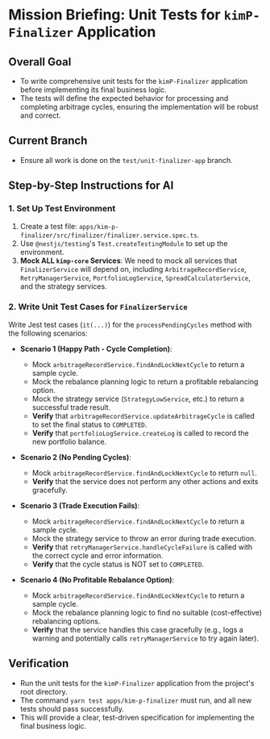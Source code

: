 # Mission Briefing: Unit Tests for `kimP-Finalizer` Application

## Overall Goal

- To write comprehensive unit tests for the `kimP-Finalizer` application before implementing its final business logic.
- The tests will define the expected behavior for processing and completing arbitrage cycles, ensuring the implementation will be robust and correct.

## Current Branch

- Ensure all work is done on the `test/unit-finalizer-app` branch.

## Step-by-Step Instructions for AI

### 1. Set Up Test Environment

1.  Create a test file: `apps/kim-p-finalizer/src/finalizer/finalizer.service.spec.ts`.
2.  Use `@nestjs/testing`'s `Test.createTestingModule` to set up the environment.
3.  **Mock ALL `kimp-core` Services**: We need to mock all services that `FinalizerService` will depend on, including `ArbitrageRecordService`, `RetryManagerService`, `PortfolioLogService`, `SpreadCalculatorService`, and the strategy services.

### 2. Write Unit Test Cases for `FinalizerService`

Write Jest test cases (`it(...)`) for the `processPendingCycles` method with the following scenarios:

- **Scenario 1 (Happy Path - Cycle Completion)**:
  - Mock `arbitrageRecordService.findAndLockNextCycle` to return a sample cycle.
  - Mock the rebalance planning logic to return a profitable rebalancing option.
  - Mock the strategy service (`StrategyLowService`, etc.) to return a successful trade result.
  - **Verify** that `arbitrageRecordService.updateArbitrageCycle` is called to set the final status to `COMPLETED`.
  - **Verify** that `portfolioLogService.createLog` is called to record the new portfolio balance.

- **Scenario 2 (No Pending Cycles)**:
  - Mock `arbitrageRecordService.findAndLockNextCycle` to return `null`.
  - **Verify** that the service does not perform any other actions and exits gracefully.

- **Scenario 3 (Trade Execution Fails)**:
  - Mock `arbitrageRecordService.findAndLockNextCycle` to return a sample cycle.
  - Mock the strategy service to throw an error during trade execution.
  - **Verify** that `retryManagerService.handleCycleFailure` is called with the correct cycle and error information.
  - **Verify** that the cycle status is NOT set to `COMPLETED`.

- **Scenario 4 (No Profitable Rebalance Option)**:
  - Mock `arbitrageRecordService.findAndLockNextCycle` to return a sample cycle.
  - Mock the rebalance planning logic to find no suitable (cost-effective) rebalancing options.
  - **Verify** that the service handles this case gracefully (e.g., logs a warning and potentially calls `retryManagerService` to try again later).

## Verification

- Run the unit tests for the `kimP-Finalizer` application from the project's root directory.
- The command `yarn test apps/kim-p-finalizer` must run, and all new tests should pass successfully.
- This will provide a clear, test-driven specification for implementing the final business logic.
